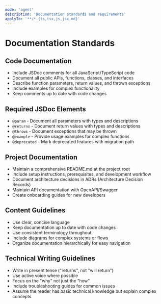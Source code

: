 ```yaml
---
mode: 'agent'
description: 'Documentation standards and requirements'
applyTo: '**/*.{ts,tsx,js,jsx,md}'
---
```


# Documentation Standards

## Code Documentation

- Include JSDoc comments for all JavaScript/TypeScript code
- Document all public APIs, functions, classes, and interfaces
- Describe function parameters, return values, and thrown exceptions
- Include examples for complex functionality
- Keep comments up to date with code changes

## Required JSDoc Elements

- `@param` - Document all parameters with types and descriptions
- `@returns` - Document return values with types and descriptions
- `@throws` - Document exceptions that may be thrown
- `@example` - Provide usage examples for complex functions
- `@deprecated` - Mark deprecated features with migration path

## Project Documentation

- Maintain a comprehensive README.md at the project root
- Include setup instructions, prerequisites, and development workflow
- Document architecture decisions in ADRs (Architecture Decision Records)
- Maintain API documentation with OpenAPI/Swagger
- Create onboarding guides for new developers

## Content Guidelines

- Use clear, concise language
- Keep documentation up to date with code changes
- Use consistent terminology throughout
- Include diagrams for complex systems or flows
- Organize documentation hierarchically for easy navigation

## Technical Writing Guidelines

- Write in present tense ("returns", not "will return")
- Use active voice where possible
- Focus on the "why" not just the "how"
- Include troubleshooting guides for common issues
- Assume the reader has basic technical knowledge but explain complex concepts

